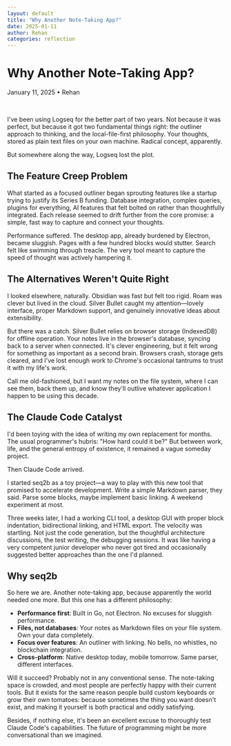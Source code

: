 ```yaml
---
layout: default
title: "Why Another Note-Taking App?"
date: 2025-01-11
author: Rehan
categories: reflection
---
```


<h1>Why Another Note-Taking App?</h1>

<div class="blog-post-meta">
  January 11, 2025 • Rehan
</div>

<div class="container" style="padding: 2rem 0;">

<p>I've been using Logseq for the better part of two years. Not because it was perfect, but because it got two fundamental things right: the outliner approach to thinking, and the local-file-first philosophy. Your thoughts, stored as plain text files on your own machine. Radical concept, apparently.</p>

<p>But somewhere along the way, Logseq lost the plot.</p>

<h2>The Feature Creep Problem</h2>

<p>What started as a focused outliner began sprouting features like a startup trying to justify its Series B funding. Database integration, complex queries, plugins for everything, AI features that felt bolted on rather than thoughtfully integrated. Each release seemed to drift further from the core promise: a simple, fast way to capture and connect your thoughts.</p>

<p>Performance suffered. The desktop app, already burdened by Electron, became sluggish. Pages with a few hundred blocks would stutter. Search felt like swimming through treacle. The very tool meant to capture the speed of thought was actively hampering it.</p>

<h2>The Alternatives Weren't Quite Right</h2>

<p>I looked elsewhere, naturally. Obsidian was fast but felt too rigid. Roam was clever but lived in the cloud. Silver Bullet caught my attention—lovely interface, proper Markdown support, and genuinely innovative ideas about extensibility.</p>

<p>But there was a catch. Silver Bullet relies on browser storage (IndexedDB) for offline operation. Your notes live in the browser's database, syncing back to a server when connected. It's clever engineering, but it felt wrong for something as important as a second brain. Browsers crash, storage gets cleared, and I've lost enough work to Chrome's occasional tantrums to trust it with my life's work.</p>

<p>Call me old-fashioned, but I want my notes on the file system, where I can see them, back them up, and know they'll outlive whatever application I happen to be using this decade.</p>

<h2>The Claude Code Catalyst</h2>

<p>I'd been toying with the idea of writing my own replacement for months. The usual programmer's hubris: "How hard could it be?" But between work, life, and the general entropy of existence, it remained a vague someday project.</p>

<p>Then Claude Code arrived.</p>

<p>I started seq2b as a toy project—a way to play with this new tool that promised to accelerate development. Write a simple Markdown parser, they said. Parse some blocks, maybe implement basic linking. A weekend experiment at most.</p>

<p>Three weeks later, I had a working CLI tool, a desktop GUI with proper block indentation, bidirectional linking, and HTML export. The velocity was startling. Not just the code generation, but the thoughtful architecture discussions, the test writing, the debugging sessions. It was like having a very competent junior developer who never got tired and occasionally suggested better approaches than the one I'd planned.</p>

<h2>Why seq2b</h2>

<p>So here we are. Another note-taking app, because apparently the world needed one more. But this one has a different philosophy:</p>

<ul>
<li><strong>Performance first</strong>: Built in Go, not Electron. No excuses for sluggish performance.</li>
<li><strong>Files, not databases</strong>: Your notes as Markdown files on your file system. Own your data completely.</li>
<li><strong>Focus over features</strong>: An outliner with linking. No bells, no whistles, no blockchain integration.</li>
<li><strong>Cross-platform</strong>: Native desktop today, mobile tomorrow. Same parser, different interfaces.</li>
</ul>

<p>Will it succeed? Probably not in any conventional sense. The note-taking space is crowded, and most people are perfectly happy with their current tools. But it exists for the same reason people build custom keyboards or grow their own tomatoes: because sometimes the thing you want doesn't exist, and making it yourself is both practical and oddly satisfying.</p>

<p>Besides, if nothing else, it's been an excellent excuse to thoroughly test Claude Code's capabilities. The future of programming might be more conversational than we imagined.</p>

</div>